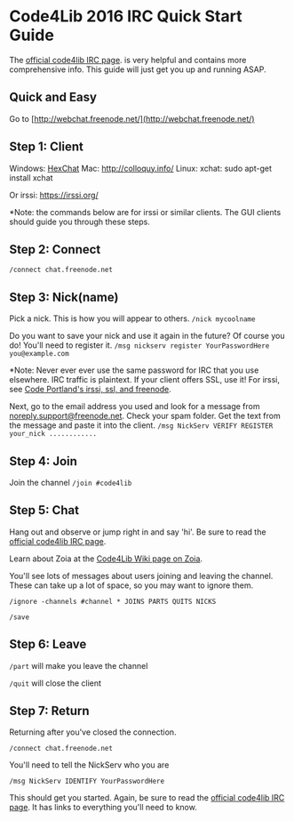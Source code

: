 Code4Lib 2016 IRC Quick Start Guide
===================================

The [official code4lib IRC page](http://code4lib.org/irc/). is very helpful and contains more comprehensive info. This guide will just get you up and running ASAP. 

Quick and Easy
--------------
Go to [http://webchat.freenode.net/](http://webchat.freenode.net/)


Step 1: Client
--------------------

Windows: [HexChat](https://hexchat.github.io/)
Mac: http://colloquy.info/
Linux: xchat: sudo apt-get install xchat

Or irssi: https://irssi.org/

*Note: the commands below are for irssi or similar clients. The GUI clients should guide you through these steps. 

Step 2: Connect
-----------------------------
	
`/connect chat.freenode.net`

Step 3: Nick(name)
------------------
	
Pick a nick. This is how you will appear to others.
`/nick mycoolname`

Do you want to save your nick and use it again in the future? Of course you do! You'll need to register it. 
`/msg nickserv register YourPasswordHere you@example.com`

*Note: Never ever ever use the same password for IRC that you use elsewhere. IRC traffic is plaintext. If your client offers SSL, use it! For irssi, see [Code Portland's irssi, ssl, and freenode](https://codeportland.com/irssi/).

Next, go to the email address you used and look for a message from <noreply.support@freenode.net>. Check your spam folder. Get the text from the message and paste it into the client. 
`/msg NickServ VERIFY REGISTER your_nick ............`
	
Step 4: Join
------------
Join the channel
`/join #code4lib`

Step 5: Chat
------------
Hang out and observe or jump right in and say 'hi'. Be sure to read the [official code4lib IRC page](http://code4lib.org/irc/). 

Learn about Zoia at the [Code4Lib Wiki page on Zoia](http://wiki.code4lib.org/Zoia_or_the_Code4Lib_IRC_bot).

You'll see lots of messages about users joining and leaving the channel. These can take up a lot of space, so you may want to ignore them.

`/ignore -channels #channel * JOINS PARTS QUITS NICKS`

`/save`

Step 6: Leave
-------------
`/part` will make you leave the channel

`/quit` will close the client 

Step 7: Return
--------------
Returning after you've closed the connection. 

`/connect chat.freenode.net`

You'll need to tell the NickServ who you are

`/msg NickServ IDENTIFY YourPasswordHere`

This should get you started. Again, be sure to read the [official code4lib IRC page](http://code4lib.org/irc/). It has links to everything you'll need to know.